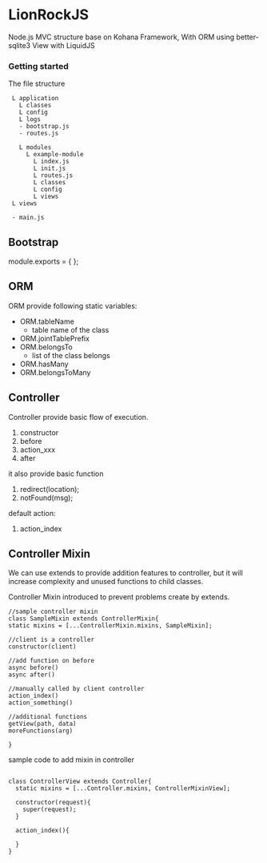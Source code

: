 # LionRockJS
Node.js MVC structure base on Kohana Framework, 
With ORM using better-sqlite3
View with LiquidJS

### Getting started


The file structure
```
 L application
   L classes
   L config
   L logs
   - bootstrap.js
   - routes.js

   L modules
     L example-module
       L index.js
       L init.js
       L routes.js
       L classes
       L config
       L views
 L views

 - main.js
```

## Bootstrap
module.exports = {
};

## ORM
ORM provide following static variables:

- ORM.tableName
  - table name of the class
- ORM.jointTablePrefix
- ORM.belongsTo
  - list of the class belongs
- ORM.hasMany 
- ORM.belongsToMany


## Controller
Controller provide basic flow of execution.
1. constructor
2. before
3. action_xxx
4. after

it also provide basic function
1. redirect(location);
2. notFound(msg);

default action:
1. action_index

## Controller Mixin
We can use extends to provide addition features to controller, but it will increase complexity and unused functions to child classes.

Controller Mixin introduced to prevent problems create by extends.

```
//sample controller mixin
class SampleMixin extends ControllerMixin{
static mixins = [...ControllerMixin.mixins, SampleMixin];

//client is a controller
constructor(client)

//add function on before
async before()
async after()

//manually called by client controller
action_index()
action_something()

//additional functions
getView(path, data)
moreFunctions(arg)

}
```
sample code to add mixin in controller

```

class ControllerView extends Controller{
  static mixins = [...Controller.mixins, ControllerMixinView];

  constructor(request){
    super(request);
  }
  
  action_index(){

  }
}

```